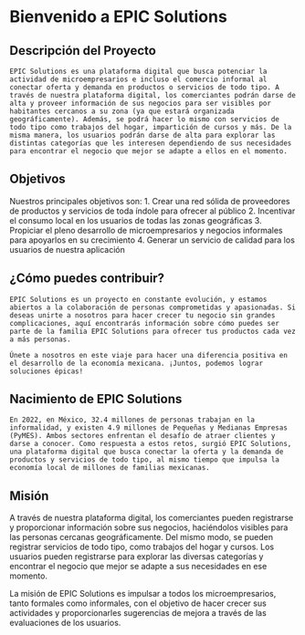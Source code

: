 # Bienvenido a EPIC Solutions

## Descripción del Proyecto
    EPIC Solutions es una plataforma digital que busca potenciar la actividad de microempresarios e incluso el comercio informal al conectar oferta y demanda en productos o servicios de todo tipo. A través de nuestra plataforma digital, los comerciantes podrán darse de alta y proveer información de sus negocios para ser visibles por habitantes cercanos a su zona (ya que estará organizada geográficamente). Además, se podrá hacer lo mismo con servicios de todo tipo como trabajos del hogar, impartición de cursos y más. De la misma manera, los usuarios podrán darse de alta para explorar las distintas categorías que les interesen dependiendo de sus necesidades para encontrar el negocio que mejor se adapte a ellos en el momento.


## Objetivos

Nuestros principales objetivos son:
    1. Crear una red sólida de proveedores de productos y servicios de toda índole para ofrecer al público
    2. Incentivar el consumo local en los usuarios de todas las zonas geográficas
    3. Propiciar el pleno desarrollo de microempresarios y negocios informales para apoyarlos en su crecimiento
    4. Generar un servicio de calidad para los usuarios de nuestra aplicación

## ¿Cómo puedes contribuir?

    EPIC Solutions es un proyecto en constante evolución, y estamos abiertos a la colaboración de personas comprometidas y apasionadas. Si deseas unirte a nosotros para hacer crecer tu negocio sin grandes complicaciones, aquí encontrarás información sobre cómo puedes ser parte de la familia EPIC Solutions para ofrecer tus productos cada vez a más personas. 

    Únete a nosotros en este viaje para hacer una diferencia positiva en el desarrollo de la economía mexicana. ¡Juntos, podemos lograr soluciones épicas!


## Nacimiento de EPIC Solutions

    En 2022, en México, 32.4 millones de personas trabajan en la informalidad, y existen 4.9 millones de Pequeñas y Medianas Empresas (PyMES). Ambos sectores enfrentan el desafío de atraer clientes y darse a conocer. Como respuesta a estos retos, surgió EPIC Solutions, una plataforma digital que busca conectar la oferta y la demanda de productos y servicios de todo tipo, al mismo tiempo que impulsa la economía local de millones de familias mexicanas.


## Misión

A través de nuestra plataforma digital, los comerciantes pueden registrarse y proporcionar información sobre sus negocios, haciéndolos visibles para las personas cercanas geográficamente. Del mismo modo, se pueden registrar servicios de todo tipo, como trabajos del hogar y cursos. Los usuarios pueden registrarse para explorar las diversas categorías y encontrar el negocio que mejor se adapte a sus necesidades en ese momento.

La misión de EPIC Solutions es impulsar a todos los microempresarios, tanto formales como informales, con el objetivo de hacer crecer sus actividades y proporcionarles sugerencias de mejora a través de las evaluaciones de los usuarios.